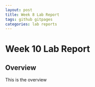 ```yaml
---
layout: post
title: Week 8 Lab Report
tags: github gitpages
categories: lab reports
---
```


# Week 10 Lab Report

## Overview

This is the overview

#